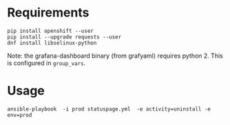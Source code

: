# Requirements 

```
pip install openshift --user
pip install --upgrade requests --user
dnf install libselinux-python
```

Note: the grafana-dashboard binary (from grafyaml) requires python 2. This is configured in `group_vars`. 

# Usage

```
ansible-playbook  -i prod statuspage.yml  -e activity=uninstall -e env=prod
```